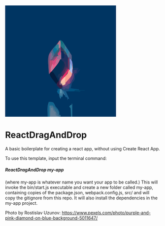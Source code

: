 ![Alt text](src/logo.svg) 
# ReactDragAndDrop

A basic boilerplate for creating a react app, without using Create React App.

To use this template, input the terminal command:
##### ReactDragAndDrop my-app 
(where my-app is whatever name you want your app to be called.)
This will invoke the bin/start.js executable and create a new folder called my-app, containing copies of the package.json, webpack.config.js, src/ and will copy the gitignore from this repo. It will also install the dependencies in the my-app project.

Photo by Rostislav Uzunov: https://www.pexels.com/photo/purple-and-pink-diamond-on-blue-background-5011647/
